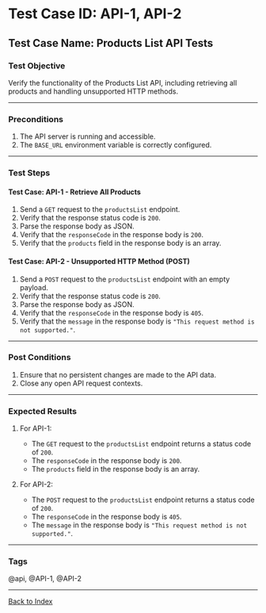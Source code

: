 # Test Case ID: API-1, API-2

## Test Case Name: Products List API Tests

### Test Objective

Verify the functionality of the Products List API, including retrieving all products and handling unsupported HTTP methods.

---

### Preconditions

1. The API server is running and accessible.
2. The `BASE_URL` environment variable is correctly configured.

---

### Test Steps

#### Test Case: API-1 - Retrieve All Products

1. Send a `GET` request to the `productsList` endpoint.
2. Verify that the response status code is `200`.
3. Parse the response body as JSON.
4. Verify that the `responseCode` in the response body is `200`.
5. Verify that the `products` field in the response body is an array.

#### Test Case: API-2 - Unsupported HTTP Method (POST)

1. Send a `POST` request to the `productsList` endpoint with an empty payload.
2. Verify that the response status code is `200`.
3. Parse the response body as JSON.
4. Verify that the `responseCode` in the response body is `405`.
5. Verify that the `message` in the response body is `"This request method is not supported."`.

---

### Post Conditions

1. Ensure that no persistent changes are made to the API data.
2. Close any open API request contexts.

---

### Expected Results

1. For API-1:
   - The `GET` request to the `productsList` endpoint returns a status code of `200`.
   - The `responseCode` in the response body is `200`.
   - The `products` field in the response body is an array.

2. For API-2:
   - The `POST` request to the `productsList` endpoint returns a status code of `200`.
   - The `responseCode` in the response body is `405`.
   - The `message` in the response body is `"This request method is not supported."`.

---

### Tags

@api, @API-1, @API-2

---

[Back to Index](test-case-index.md)

